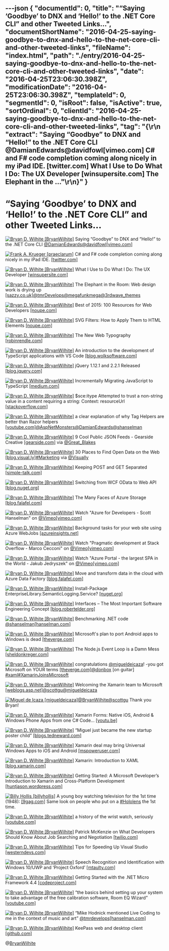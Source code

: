 ---json
{
  "documentId": 0,
  "title": "“Saying ‘Goodbye’ to DNX and ‘Hello!’ to the .NET Core CLI” and other Tweeted Links…",
  "documentShortName": "2016-04-25-saying-goodbye-to-dnx-and-hello-to-the-net-core-cli-and-other-tweeted-links",
  "fileName": "index.html",
  "path": "./entry/2016-04-25-saying-goodbye-to-dnx-and-hello-to-the-net-core-cli-and-other-tweeted-links",
  "date": "2016-04-25T23:06:30.398Z",
  "modificationDate": "2016-04-25T23:06:30.398Z",
  "templateId": 0,
  "segmentId": 0,
  "isRoot": false,
  "isActive": true,
  "sortOrdinal": 0,
  "clientId": "2016-04-25-saying-goodbye-to-dnx-and-hello-to-the-net-core-cli-and-other-tweeted-links",
  "tag": "{\r\n  \"extract\": \"Saying “Goodbye” to DNX and “Hello!” to the .NET Core CLI @DamianEdwards@davidfowl[vimeo.com] C# and F# code completion coming along nicely in my iPad IDE. [twitter.com] What I Use to Do What I Do: The UX Developer [winsupersite.com] The Elephant in the ...\"\r\n}"
}
---

# “Saying ‘Goodbye’ to DNX and ‘Hello!’ to the .NET Core CLI” and other Tweeted Links…

[<img alt="Bryan D. Wilhite [BryanWilhite]" src="https://songhay.blob.core.windows.net/shared-social-twitter/BryanWilhite.jpeg">](http://songhayblog.azurewebsites.net/ "Bryan D. Wilhite [BryanWilhite]") Saying “Goodbye” to DNX and “Hello!” to the .NET Core CLI [@DamianEdwards](http://twitter.com/DamianEdwards)[@davidfowl](http://twitter.com/davidfowl)[[vimeo.com]](https://vimeo.com/153212604)

[<img alt="Frank A. Krueger [praeclarum]" src="https://songhay.blob.core.windows.net/shared-social-twitter/praeclarum.jpg">](http://praeclarum.org/ "Frank A. Krueger [praeclarum]") C# and F# code completion coming along nicely in my iPad IDE. [[twitter.com]](http://twitter.com/praeclarum/status/722579547401498624/photo/1)

[<img alt="Bryan D. Wilhite [BryanWilhite]" src="https://songhay.blob.core.windows.net/shared-social-twitter/BryanWilhite.jpeg">](http://songhayblog.azurewebsites.net/ "Bryan D. Wilhite [BryanWilhite]") What I Use to Do What I Do: The UX Developer [[winsupersite.com]](http://winsupersite.com/android/what-i-use-do-what-i-do-ux-developer)

[<img alt="Bryan D. Wilhite [BryanWilhite]" src="https://songhay.blob.core.windows.net/shared-social-twitter/BryanWilhite.jpeg">](http://songhayblog.azurewebsites.net/ "Bryan D. Wilhite [BryanWilhite]") The Elephant in the Room: Web design work is drying up [[sazzy.co.uk]](http://www.sazzy.co.uk/the-elephant-in-the-room/)[@tmrDevelops](http://twitter.com/tmrDevelops)[@megafunkmega](http://twitter.com/megafunkmega)[@3rdwave_themes](http://twitter.com/3rdwave_themes)

[<img alt="Bryan D. Wilhite [BryanWilhite]" src="https://songhay.blob.core.windows.net/shared-social-twitter/BryanWilhite.jpeg">](http://songhayblog.azurewebsites.net/ "Bryan D. Wilhite [BryanWilhite]") Best of 2015: 100 Resources for Web Developers [[noupe.com]](http://www.noupe.com/essentials/freebies-tools-templates/best-of-2015-100-resources-for-web-developers-solutions-plugins-code-snippets-95509.html)

[<img alt="Bryan D. Wilhite [BryanWilhite]" src="https://songhay.blob.core.windows.net/shared-social-twitter/BryanWilhite.jpeg">](http://songhayblog.azurewebsites.net/ "Bryan D. Wilhite [BryanWilhite]") SVG Filters: How to Apply Them to HTML Elements [[noupe.com]](http://www.noupe.com/design/svg-filters-how-to-apply-them-to-html-elements-96010.html)

[<img alt="Bryan D. Wilhite [BryanWilhite]" src="https://songhay.blob.core.windows.net/shared-social-twitter/BryanWilhite.jpeg">](http://songhayblog.azurewebsites.net/ "Bryan D. Wilhite [BryanWilhite]") The New Web Typography [[robinrendle.com]](https://robinrendle.com/essays/new-web-typography/)

[<img alt="Bryan D. Wilhite [BryanWilhite]" src="https://songhay.blob.core.windows.net/shared-social-twitter/BryanWilhite.jpeg">](http://songhayblog.azurewebsites.net/ "Bryan D. Wilhite [BryanWilhite]") An introduction to the development of TypeScript applications with VS Code [[blog.wolksoftware.com]](http://blog.wolksoftware.com/setting-up-your-typescript-vs-code-development-environment)

[<img alt="Bryan D. Wilhite [BryanWilhite]" src="https://songhay.blob.core.windows.net/shared-social-twitter/BryanWilhite.jpeg">](http://songhayblog.azurewebsites.net/ "Bryan D. Wilhite [BryanWilhite]") jQuery 1.12.1 and 2.2.1 Released [[blog.jquery.com]](http://blog.jquery.com/2016/02/22/jquery-1-12-1-and-2-2-1-released/)

[<img alt="Bryan D. Wilhite [BryanWilhite]" src="https://songhay.blob.core.windows.net/shared-social-twitter/BryanWilhite.jpeg">](http://songhayblog.azurewebsites.net/ "Bryan D. Wilhite [BryanWilhite]") Incrementally Migrating JavaScript to TypeScript [[medium.com]](https://medium.com/@clayallsopp/incrementally-migrating-javascript-to-typescript-565020e49c88#.uvb8x7k4g)

[<img alt="Bryan D. Wilhite [BryanWilhite]" src="https://songhay.blob.core.windows.net/shared-social-twitter/BryanWilhite.jpeg">](http://songhayblog.azurewebsites.net/ "Bryan D. Wilhite [BryanWilhite]") $sce:itype Attempted to trust a non-string value in a content requiring a string: Context: resourceUrl [[stackoverflow.com]](http://stackoverflow.com/q/31800589/22944?stw=2)

[<img alt="Bryan D. Wilhite [BryanWilhite]" src="https://songhay.blob.core.windows.net/shared-social-twitter/BryanWilhite.jpeg">](http://songhayblog.azurewebsites.net/ "Bryan D. Wilhite [BryanWilhite]") a clear explanation of why Tag Helpers are better than Razor helpers [[youtube.com]](https://www.youtube.com/watch?v=392hNZg3XZw)[@AspNetMonsters](http://twitter.com/AspNetMonsters)[@DamianEdwards](http://twitter.com/DamianEdwards)[@shanselman](http://twitter.com/shanselman)

[<img alt="Bryan D. Wilhite [BryanWilhite]" src="https://songhay.blob.core.windows.net/shared-social-twitter/BryanWilhite.jpeg">](http://songhayblog.azurewebsites.net/ "Bryan D. Wilhite [BryanWilhite]") 9 Cool Public JSON Feeds - Gearside Creative [[gearside.com]](https://gearside.com/public-json-feeds/) via [@Great_Blakes](http://twitter.com/Great_Blakes)

[<img alt="Bryan D. Wilhite [BryanWilhite]" src="https://songhay.blob.core.windows.net/shared-social-twitter/BryanWilhite.jpeg">](http://songhayblog.azurewebsites.net/ "Bryan D. Wilhite [BryanWilhite]") 30 Places to Find Open Data on the Web [[blog.visual.ly]](http://blog.visual.ly/data-sources/)[#Marketing](http://twitter.com/search?q=%23Marketing) via [@Visually](http://twitter.com/Visually)

[<img alt="Bryan D. Wilhite [BryanWilhite]" src="https://songhay.blob.core.windows.net/shared-social-twitter/BryanWilhite.jpeg">](http://songhayblog.azurewebsites.net/ "Bryan D. Wilhite [BryanWilhite]") Keeping POST and GET Separated [[simple-talk.com]](https://www.simple-talk.com/dotnet/asp.net/keeping-post-and-get-separated/)

[<img alt="Bryan D. Wilhite [BryanWilhite]" src="https://songhay.blob.core.windows.net/shared-social-twitter/BryanWilhite.jpeg">](http://songhayblog.azurewebsites.net/ "Bryan D. Wilhite [BryanWilhite]") Switching from WCF OData to Web API [[blog.nuget.org]](http://blog.nuget.org/20160216/Switching-from-WCF-OData-to-Web-API.html)

[<img alt="Bryan D. Wilhite [BryanWilhite]" src="https://songhay.blob.core.windows.net/shared-social-twitter/BryanWilhite.jpeg">](http://songhayblog.azurewebsites.net/ "Bryan D. Wilhite [BryanWilhite]") The Many Faces of Azure Storage [[blog.falafel.com]](http://blog.falafel.com/the-many-faces-of-azure-storage/)

[<img alt="Bryan D. Wilhite [BryanWilhite]" src="https://songhay.blob.core.windows.net/shared-social-twitter/BryanWilhite.jpeg">](http://songhayblog.azurewebsites.net/ "Bryan D. Wilhite [BryanWilhite]") Watch "Azure for Developers - Scott Hanselman" on [@Vimeo](http://twitter.com/Vimeo)[[vimeo.com]](https://vimeo.com/channels/1027318/153223363?ref=tw-share)

[<img alt="Bryan D. Wilhite [BryanWilhite]" src="https://songhay.blob.core.windows.net/shared-social-twitter/BryanWilhite.jpeg">](http://songhayblog.azurewebsites.net/ "Bryan D. Wilhite [BryanWilhite]") Background tasks for your web site using Azure WebJobs [[azureinsights.net]](http://azureinsights.net/2016/02/18/azure-bites-background-tasks-for-your-web-site-using-azure-webjobs/)

[<img alt="Bryan D. Wilhite [BryanWilhite]" src="https://songhay.blob.core.windows.net/shared-social-twitter/BryanWilhite.jpeg">](http://songhayblog.azurewebsites.net/ "Bryan D. Wilhite [BryanWilhite]") Watch "Pragmatic development at Stack Overflow - Marco Cecconi" on [@Vimeo](http://twitter.com/Vimeo)[[vimeo.com]](https://vimeo.com/channels/1027318/156409143?ref=tw-share)

[<img alt="Bryan D. Wilhite [BryanWilhite]" src="https://songhay.blob.core.windows.net/shared-social-twitter/BryanWilhite.jpeg">](http://songhayblog.azurewebsites.net/ "Bryan D. Wilhite [BryanWilhite]") Watch "Azure Portal - the largest SPA in the World - Jakub Jedryszek" on [@Vimeo](http://twitter.com/Vimeo)[[vimeo.com]](https://vimeo.com/channels/1027318/156417164?ref=tw-share)

[<img alt="Bryan D. Wilhite [BryanWilhite]" src="https://songhay.blob.core.windows.net/shared-social-twitter/BryanWilhite.jpeg">](http://songhayblog.azurewebsites.net/ "Bryan D. Wilhite [BryanWilhite]") Move and transform data in the cloud with Azure Data Factory [[blog.falafel.com]](http://blog.falafel.com/move-and-transform-data-in-the-cloud-with-azure-data-factory/)

[<img alt="Bryan D. Wilhite [BryanWilhite]" src="https://songhay.blob.core.windows.net/shared-social-twitter/BryanWilhite.jpeg">](http://songhayblog.azurewebsites.net/ "Bryan D. Wilhite [BryanWilhite]") Install-Package EnterpriseLibrary.SemanticLogging.Service? [[nuget.org]](https://www.nuget.org/packages/EnterpriseLibrary.SemanticLogging.Service/)

[<img alt="Bryan D. Wilhite [BryanWilhite]" src="https://songhay.blob.core.windows.net/shared-social-twitter/BryanWilhite.jpeg">](http://songhayblog.azurewebsites.net/ "Bryan D. Wilhite [BryanWilhite]") Interfaces – The Most Important Software Engineering Concept [[blog.robertelder.org]](http://blog.robertelder.org/interfaces-most-important-software-engineering-concept/)

[<img alt="Bryan D. Wilhite [BryanWilhite]" src="https://songhay.blob.core.windows.net/shared-social-twitter/BryanWilhite.jpeg">](http://songhayblog.azurewebsites.net/ "Bryan D. Wilhite [BryanWilhite]") Benchmarking .NET code [@shanselman](http://twitter.com/shanselman)[[hanselman.com]](http://www.hanselman.com/blog/BenchmarkingNETCode.aspx)

[<img alt="Bryan D. Wilhite [BryanWilhite]" src="https://songhay.blob.core.windows.net/shared-social-twitter/BryanWilhite.jpeg">](http://songhayblog.azurewebsites.net/ "Bryan D. Wilhite [BryanWilhite]") Microsoft's plan to port Android apps to Windows is dead [[theverge.com]](http://www.theverge.com/2016/2/25/11117430/microsoft-android-apps-windows-10-port-dead)

[<img alt="Bryan D. Wilhite [BryanWilhite]" src="https://songhay.blob.core.windows.net/shared-social-twitter/BryanWilhite.jpeg">](http://songhayblog.azurewebsites.net/ "Bryan D. Wilhite [BryanWilhite]") The Node.js Event Loop is a Damn Mess [[sheldonkreger.com]](http://sheldonkreger.com/the-nodejs-event-loop-is-a-damn-mess.html)

[<img alt="Bryan D. Wilhite [BryanWilhite]" src="https://songhay.blob.core.windows.net/shared-social-twitter/BryanWilhite.jpeg">](http://songhayblog.azurewebsites.net/ "Bryan D. Wilhite [BryanWilhite]") congratulations [@migueldeicaza](http://twitter.com/migueldeicaza)! -you got Microsoft on YOUR terms [[theverge.com]](http://www.theverge.com/2016/2/24/11109942/microsoft-xamarin-acquisition-mobile-app-development)[@donbox](http://twitter.com/donbox) [on guitar] [#xaml](http://twitter.com/search?q=%23xaml)[#XamarinJoinsMicrosoft](http://twitter.com/search?q=%23XamarinJoinsMicrosoft)

[<img alt="Bryan D. Wilhite [BryanWilhite]" src="https://songhay.blob.core.windows.net/shared-social-twitter/BryanWilhite.jpeg">](http://songhayblog.azurewebsites.net/ "Bryan D. Wilhite [BryanWilhite]") Welcoming the Xamarin team to Microsoft [[weblogs.asp.net]](http://weblogs.asp.net:80/scottgu/welcoming-the-xamarin-team-to-microsoft)[@scottgu](http://twitter.com/scottgu)[@migueldeicaza](http://twitter.com/migueldeicaza)

[<img alt="Miguel de Icaza [migueldeicaza]" src="https://songhay.blob.core.windows.net/shared-social-twitter/migueldeicaza.png">](http://tirania.org/blog "Miguel de Icaza [migueldeicaza]")[@BryanWilhite](http://twitter.com/BryanWilhite)[@scottgu](http://twitter.com/scottgu) Thank you Bryan!

[<img alt="Bryan D. Wilhite [BryanWilhite]" src="https://songhay.blob.core.windows.net/shared-social-twitter/BryanWilhite.jpeg">](http://songhayblog.azurewebsites.net/ "Bryan D. Wilhite [BryanWilhite]") Xamarin Forms: Native iOS, Android & Windows Phone Apps from one C# Code... [[youtu.be]](https://youtu.be/sX2tO9JKJSs)

[<img alt="Bryan D. Wilhite [BryanWilhite]" src="https://songhay.blob.core.windows.net/shared-social-twitter/BryanWilhite.jpeg">](http://songhayblog.azurewebsites.net/ "Bryan D. Wilhite [BryanWilhite]") “Miguel just became the new startup poster child” [[blogs.tedneward.com]](http://blogs.tedneward.com/post/xamarin-next-steps/)

[<img alt="Bryan D. Wilhite [BryanWilhite]" src="https://songhay.blob.core.windows.net/shared-social-twitter/BryanWilhite.jpeg">](http://songhayblog.azurewebsites.net/ "Bryan D. Wilhite [BryanWilhite]") Xamarin deal may bring Universal Windows Apps to iOS and Android [[mspoweruser.com]](http://mspoweruser.com/xamarin-deal-may-bring-universal-windows-apps-to-ios-and-android/)

[<img alt="Bryan D. Wilhite [BryanWilhite]" src="https://songhay.blob.core.windows.net/shared-social-twitter/BryanWilhite.jpeg">](http://songhayblog.azurewebsites.net/ "Bryan D. Wilhite [BryanWilhite]") Xamarin: Introduction to XAML [[blog.xamarin.com]](https://blog.xamarin.com/introduction-to-xaml/)

[<img alt="Bryan D. Wilhite [BryanWilhite]" src="https://songhay.blob.core.windows.net/shared-social-twitter/BryanWilhite.jpeg">](http://songhayblog.azurewebsites.net/ "Bryan D. Wilhite [BryanWilhite]") Getting Started: A Microsoft Developer’s Introduction to Xamarin and Cross-Platform Development [[huntjason.wordpress.com]](https://huntjason.wordpress.com/2016/02/19/getting-started-a-microsoft-developers-introduction-to-xamarin-and-cross-platform-development/)

[<img alt="Billy Hollis [billyhollis]" src="https://songhay.blob.core.windows.net/shared-social-twitter/billyhollis.jpeg">](http://billyhollis.com/ "Billy Hollis [billyhollis]") A young boy watching television for the 1st time (1948): [[9gag.com]](http://9gag.com/gag/aGxNDOG) Same look on people who put on a [#Hololens](http://twitter.com/search?q=%23Hololens) the 1st time.

[<img alt="Bryan D. Wilhite [BryanWilhite]" src="https://songhay.blob.core.windows.net/shared-social-twitter/BryanWilhite.jpeg">](http://songhayblog.azurewebsites.net/ "Bryan D. Wilhite [BryanWilhite]") a history of the wrist watch, seriously [[youtube.com]](http://www.youtube.com/watch?v=GxsYtJ4hfXg)

[<img alt="Bryan D. Wilhite [BryanWilhite]" src="https://songhay.blob.core.windows.net/shared-social-twitter/BryanWilhite.jpeg">](http://songhayblog.azurewebsites.net/ "Bryan D. Wilhite [BryanWilhite]") Patrick McKenzie on What Developers Should Know About Job Searching and Negotiation [[twilio.com]](https://www.twilio.com/blog/2016/02/patrick-mckenzie-on-salary-negotiation-job-hunting.html)

[<img alt="Bryan D. Wilhite [BryanWilhite]" src="https://songhay.blob.core.windows.net/shared-social-twitter/BryanWilhite.jpeg">](http://songhayblog.azurewebsites.net/ "Bryan D. Wilhite [BryanWilhite]") Tips for Speeding Up Visual Studio [[westerndevs.com]](http://www.westerndevs.com/Development/Tips-for-Speeding-Up-Visual-Studio/)

[<img alt="Bryan D. Wilhite [BryanWilhite]" src="https://songhay.blob.core.windows.net/shared-social-twitter/BryanWilhite.jpeg">](http://songhayblog.azurewebsites.net/ "Bryan D. Wilhite [BryanWilhite]") Speech Recognition and Identification with Windows 10/UWP and ‘Project Oxford’ [[mtaulty.com]](http://mtaulty.com/2016/02/23/speech-recognition-and-identification-with-windows-10uwp-and-project-oxford/)

[<img alt="Bryan D. Wilhite [BryanWilhite]" src="https://songhay.blob.core.windows.net/shared-social-twitter/BryanWilhite.jpeg">](http://songhayblog.azurewebsites.net/ "Bryan D. Wilhite [BryanWilhite]") Getting Started with the .NET Micro Framework 4.4 [[codeproject.com]](http://www.codeproject.com/Articles/1079603/Getting-Started-with-the-NET-Micro-Framework)

[<img alt="Bryan D. Wilhite [BryanWilhite]" src="https://songhay.blob.core.windows.net/shared-social-twitter/BryanWilhite.jpeg">](http://songhayblog.azurewebsites.net/ "Bryan D. Wilhite [BryanWilhite]") “the basics behind setting up your system to take advantage of the free calibration software, Room EQ Wizard” [[youtube.com]](https://www.youtube.com/watch?v=ial9y0ipNeU)

[<img alt="Bryan D. Wilhite [BryanWilhite]" src="https://songhay.blob.core.windows.net/shared-social-twitter/BryanWilhite.jpeg">](http://songhayblog.azurewebsites.net/ "Bryan D. Wilhite [BryanWilhite]") “Mike Hodnick mentioned Live Coding to me in the context of music and art” [@tmrdevelops](http://twitter.com/tmrdevelops)[[hanselman.com]](http://www.hanselman.com/blog/TheJoyOfLiveCodingCodePenREPLsTOPLAPAliveAndMore.aspx)

[<img alt="Bryan D. Wilhite [BryanWilhite]" src="https://songhay.blob.core.windows.net/shared-social-twitter/BryanWilhite.jpeg">](http://songhayblog.azurewebsites.net/ "Bryan D. Wilhite [BryanWilhite]") KeePass web and desktop client [[github.com]](https://github.com/antelle/keeweb)

@[BryanWilhite](https://twitter.com/BryanWilhite)
